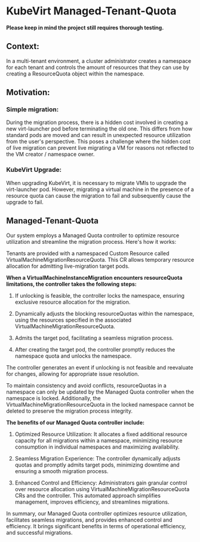 # KubeVirt Managed-Tenant-Quota

**Please keep in mind the project still requires thorough testing.**

## Context:

In a multi-tenant environment, a cluster administrator creates a namespace
for each tenant and controls the amount of resources that they can use by
creating a ResourceQuota object within the namespace.

## Motivation:

### Simple migration:

During the migration process, there is a hidden cost involved in creating a
new virt-launcher pod before terminating the old one.
This differs from how standard pods are moved and can result in unexpected
resource utilization from the user's perspective. This poses a challenge
where the hidden cost of live migration can prevent live migrating a VM for
reasons not reflected to the VM creator / namespace owner.


### KubeVirt Upgrade:

When upgrading KubeVirt, it is necessary to migrate VMIs to upgrade the
virt-launcher pod.
However, migrating a virtual machine in the presence of a resource quota
can cause the migration to fail and subsequently cause the upgrade to fail.

## Managed-Tenant-Quota

Our system employs a Managed Quota controller to optimize resource utilization and streamline the migration process.
Here's how it works:

Tenants are provided with a namespaced Custom Resource called VirtualMachineMigrationResourceQuota.
This CR allows temporary resource allocation for admitting live-migration target pods.

**When a VirtualMachineInstanceMigration encounters resourceQuota limitations, the controller takes the following steps:**

1. If unlocking is feasible, the controller locks the namespace, ensuring exclusive resource 
allocation for the migration.

2. Dynamically adjusts the blocking resourceQuotas within the namespace, using the resources 
specified in the associated VirtualMachineMigrationResourceQuota.

3. Admits the target pod, facilitating a seamless migration process.

4. After creating the target pod, the controller promptly reduces the namespace quota and unlocks the namespace.

The controller generates an event if unlocking is not feasible and reevaluate for changes, allowing for appropriate issue resolution.

To maintain consistency and avoid conflicts, resourceQuotas in a namespace can only be updated by the Managed Quota controller 
when the namespace is locked. 
Additionally, the VirtualMachineMigrationResourceQuota in the locked namespace cannot be 
deleted to preserve the migration process integrity.

**The benefits of our Managed Quota controller include:**

1. Optimized Resource Utilization: It allocates a fixed additional resource capacity for all migrations within a namespace, 
minimizing resource consumption in individual namespaces and maximizing availability.

2. Seamless Migration Experience: The controller dynamically adjusts quotas and promptly admits target pods,
minimizing downtime and ensuring a smooth migration process.

3. Enhanced Control and Efficiency: Administrators gain granular control over resource allocation using 
VirtualMachineMigrationResourceQuota CRs and the controller. This automated approach simplifies management, 
improves efficiency, and streamlines migrations.

In summary, our Managed Quota controller optimizes resource utilization, facilitates seamless migrations, 
and provides enhanced control and efficiency. It brings significant benefits in terms of
operational efficiency, and successful migrations.



